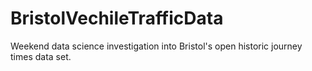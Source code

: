 # BristolVechileTrafficData
Weekend data science investigation into Bristol's open historic journey times data set.
